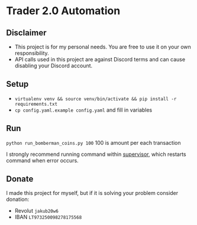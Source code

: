 # Trader 2.0 Automation

## Disclaimer

- This project is for my personal needs. You are free to use it on your own responsibility.
- API calls used in this project are against Discord terms and can cause disabling your Discord account.

## Setup

- `virtualenv venv && source venv/bin/activate && pip install -r requirements.txt`
- `cp config.yaml.example config.yaml` and fill in variables

## Run

`python run_bomberman_coins.py 100` 100 is amount per each transaction

I strongly recommend running command within [supervisor](http://supervisord.org/running.html), which restarts command
when error occurs.

## Donate

I made this project for myself, but if it is solving your problem consider donation:
- Revolut `jakub20w6`
- IBAN `LT973250098278175568`
